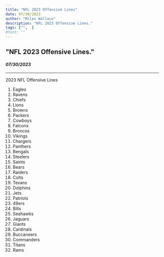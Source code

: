 ```yaml
---
title: "NFL 2023 Offensive Lines"
date: 07/30/2023
author: "Miles Wallace"
description: "NFL 2023 Offensive Lines."
tags: ["",  ]
#font: ""
---
```

## "NFL 2023 Offensive Lines."
#### _07/30/2023_ 
____
2023 NFL Offensive Lines  
1. Eagles  
2. Ravens  
3. Chiefs  
4. Lions  
5. Browns  
6. Packers  
7. Cowboys  
8. Falcons  
9. Broncos  
10. Vikings  
11. Chargers  
12. Panthers  
13. Bengals  
14.	Steelers  
15.	Saints  
16.	Bears  
17.	Raiders  
18.	Colts  
19.	Texans  
20.	Dolphins  
21.	Jets  
22.	Patriots  
23.	49ers  
24.	Bills  
25.	Seahawks  
26.	Jaguars  
27.	Giants  
28.	Cardinals  
29.	Buccaneers  
30.	Commanders  
31.	Titans  
32.	Rams  

